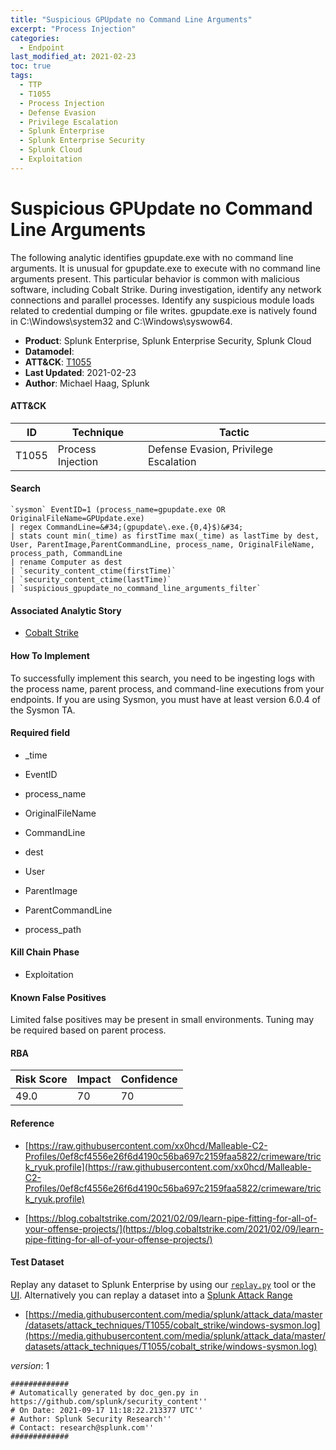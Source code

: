 ```yaml
---
title: "Suspicious GPUpdate no Command Line Arguments"
excerpt: "Process Injection"
categories:
  - Endpoint
last_modified_at: 2021-02-23
toc: true
tags:
  - TTP
  - T1055
  - Process Injection
  - Defense Evasion
  - Privilege Escalation
  - Splunk Enterprise
  - Splunk Enterprise Security
  - Splunk Cloud
  - Exploitation
---
```


# Suspicious GPUpdate no Command Line Arguments

The following analytic identifies gpupdate.exe with no command line arguments. It is unusual for gpupdate.exe to execute with no command line arguments present. This particular behavior is common with malicious software, including Cobalt Strike. During investigation, identify any network connections and parallel processes. Identify any suspicious module loads related to credential dumping or file writes. gpupdate.exe is natively found in C:\Windows\system32 and C:\Windows\syswow64.

- **Product**: Splunk Enterprise, Splunk Enterprise Security, Splunk Cloud
- **Datamodel**:
- **ATT&CK**: [T1055](https://attack.mitre.org/techniques/T1055/)
- **Last Updated**: 2021-02-23
- **Author**: Michael Haag, Splunk


#### ATT&CK

| ID          | Technique   | Tactic       |
| ----------- | ----------- |--------------|
| T1055 | Process Injection | Defense Evasion, Privilege Escalation |


#### Search

```
`sysmon` EventID=1 (process_name=gpupdate.exe OR OriginalFileName=GPUpdate.exe) 
| regex CommandLine=&#34;(gpupdate\.exe.{0,4}$)&#34; 
| stats count min(_time) as firstTime max(_time) as lastTime by dest, User, ParentImage,ParentCommandLine, process_name, OriginalFileName, process_path, CommandLine 
| rename Computer as dest 
| `security_content_ctime(firstTime)` 
| `security_content_ctime(lastTime)` 
| `suspicious_gpupdate_no_command_line_arguments_filter`
```

#### Associated Analytic Story

* [Cobalt Strike](_stories/cobalt_strike)


#### How To Implement
To successfully implement this search, you need to be ingesting logs with the process name, parent process, and command-line executions from your endpoints. If you are using Sysmon, you must have at least version 6.0.4 of the Sysmon TA.

#### Required field

* _time

* EventID

* process_name

* OriginalFileName

* CommandLine

* dest

* User

* ParentImage

* ParentCommandLine

* process_path


#### Kill Chain Phase

* Exploitation


#### Known False Positives
Limited false positives may be present in small environments. Tuning may be required based on parent process.



#### RBA

| Risk Score  | Impact      | Confidence   |
| ----------- | ----------- |--------------|
| 49.0 | 70 | 70 |



#### Reference


* [https://raw.githubusercontent.com/xx0hcd/Malleable-C2-Profiles/0ef8cf4556e26f6d4190c56ba697c2159faa5822/crimeware/trick_ryuk.profile](https://raw.githubusercontent.com/xx0hcd/Malleable-C2-Profiles/0ef8cf4556e26f6d4190c56ba697c2159faa5822/crimeware/trick_ryuk.profile)

* [https://blog.cobaltstrike.com/2021/02/09/learn-pipe-fitting-for-all-of-your-offense-projects/](https://blog.cobaltstrike.com/2021/02/09/learn-pipe-fitting-for-all-of-your-offense-projects/)



#### Test Dataset
Replay any dataset to Splunk Enterprise by using our [`replay.py`](https://github.com/splunk/attack_data#using-replaypy) tool or the [UI](https://github.com/splunk/attack_data#using-ui).
Alternatively you can replay a dataset into a [Splunk Attack Range](https://github.com/splunk/attack_range#replay-dumps-into-attack-range-splunk-server)


* [https://media.githubusercontent.com/media/splunk/attack_data/master/datasets/attack_techniques/T1055/cobalt_strike/windows-sysmon.log](https://media.githubusercontent.com/media/splunk/attack_data/master/datasets/attack_techniques/T1055/cobalt_strike/windows-sysmon.log)


_version_: 1

```
#############
# Automatically generated by doc_gen.py in https://github.com/splunk/security_content''
# On Date: 2021-09-17 11:18:22.213377 UTC''
# Author: Splunk Security Research''
# Contact: research@splunk.com''
#############
```